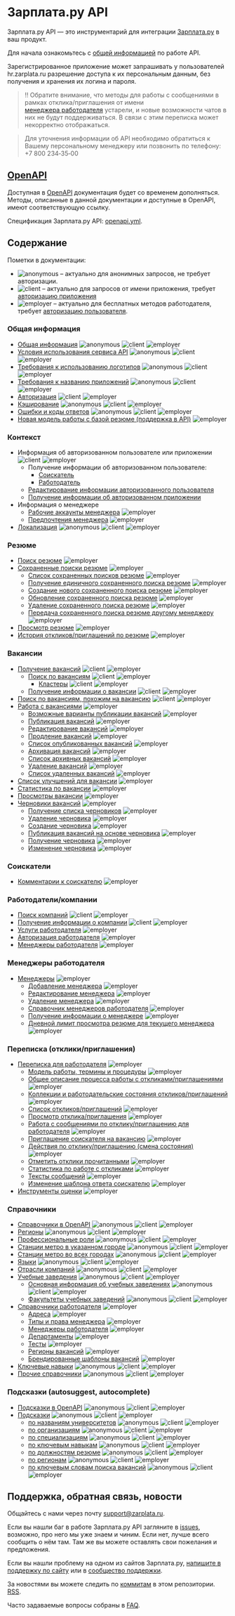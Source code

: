 # Зарплата.ру API

Зарплата.ру API — это инструментарий для интеграции
[Зарплата.ру](http://hr.zarplata.ru/) в ваш продукт.

Для начала ознакомьтесь с [общей информацией](https://api.zarplata.ru/openapi/redoc#section/Obshaya-informaciya) по работе API.

Зарегистрированное приложение может запрашивать у пользователей hr.zarplata.ru
разрешение доступа к их персональным данным, без получения и хранения их
логина и пароля.


> ‼️ Обратите внимание, что методы для работы с сообщениями в рамках отклика/приглашения от имени  
> [менеджера работодателя](docs/employer_negotiations.md#get-messages) устарели, и новые возможности чатов в них не будут поддерживаться. 
> В связи с этим переписка может некорректно отображаться. 

> Для уточнения информации об API необходимо обратиться к Вашему персональному менеджеру или позвонить по телефону:
> +7 800 234‑35‑00

## [OpenAPI](https://api.zarplata.ru/openapi/redoc)

Доступная в [OpenAPI](https://api.zarplata.ru/openapi/redoc) документация будет со временем дополняться.
Методы, описанные в данной документации и доступные в OpenAPI, имеют соответствующую ссылку.

Спецификация Зарплата.ру API: [openapi.yml](https://api.zarplata.ru/openapi/specification/public).

<a name="content"></a>
## Содержание

Пометки в документации:

* <img src="http://zarplata.github.io/api/badges/anon.png" alt="anonymous" /> –
  актуально для анонимных запросов, не требует авторизации.
* <img src="http://zarplata.github.io/api/badges/client.png" alt="client" /> – актуально для запросов от имени приложения, требует [авторизацию приложения](docs/authorization_for_application.md)
* <img src="http://zarplata.github.io/api/badges/emp.png" alt="employer" /> –
  актуально для бесплатных методов работодателя, требует  [авторизацию пользователя](docs/authorization_for_user.md).


<a name="general"></a>
### Общая информация

* [Общая информация](https://api.zarplata.ru/openapi/redoc#section/Obshaya-informaciya) <img src="http://zarplata.github.io/api/badges/anon.png" alt="anonymous" /> <img src="http://zarplata.github.io/api/badges/client.png" alt="client" />  <img src="http://zarplata.github.io/api/badges/emp.png" alt="employer" />
* [Условия использования сервиса API](https://dev.hr.zarplata.ru/admin/developer_agreement) <img src="http://zarplata.github.io/api/badges/anon.png" alt="anonymous" /> <img src="http://zarplata.github.io/api/badges/client.png" alt="client" />  <img src="http://zarplata.github.io/api/badges/emp.png" alt="employer" />
* [Требования к использованию логотипов](https://dev.hr.zarplata.ru/articles/logos) <img src="http://zarplata.github.io/api/badges/anon.png" alt="anonymous" /> <img src="http://zarplata.github.io/api/badges/client.png" alt="client" />  <img src="http://zarplata.github.io/api/badges/emp.png" alt="employer" />
* [Требования к названию приложений](https://dev.hr.zarplata.ru/articles/apps) <img src="http://zarplata.github.io/api/badges/anon.png" alt="anonymous" /> <img src="http://zarplata.github.io/api/badges/client.png" alt="client" />  <img src="http://zarplata.github.io/api/badges/emp.png" alt="employer" />
* [Авторизация](docs/authorization.md) <img src="http://zarplata.github.io/api/badges/client.png" alt="client" />  <img src="http://zarplata.github.io/api/badges/emp.png" alt="employer" />
* [Кэширование](docs/cache.md) <img src="http://zarplata.github.io/api/badges/anon.png" alt="anonymous" /> <img src="http://zarplata.github.io/api/badges/client.png" alt="client" />  <img src="http://zarplata.github.io/api/badges/emp.png" alt="employer" />
* [Ошибки и коды ответов](docs/errors.md) <img src="http://zarplata.github.io/api/badges/anon.png" alt="anonymous" /> <img src="http://zarplata.github.io/api/badges/client.png" alt="client" />  <img src="http://zarplata.github.io/api/badges/emp.png" alt="employer" />
* [Новая модель работы с базой резюме (поддержка в API)](docs/payable/resume.md) <img src="http://zarplata.github.io/api/badges/emp.png" alt="employer" />

<a name="resources"></a>
<a name="context"></a>
### Контекст

* Информация об авторизованном пользователе или приложении <img src="http://zarplata.github.io/api/badges/client.png" alt="client" />  <img src="http://zarplata.github.io/api/badges/emp.png" alt="employer" />
  * Получение информации об авторизованном пользователе:
    * [Соискатель](https://api.zarplata.ru/openapi/redoc#tag/Informaciya-o-soiskatele/operation/get-current-user-info)
    * [Работодатель](https://api.zarplata.ru/openapi/redoc#tag/Informaciya-o-menedzhere/operation/get-current-user-info)
  * [Редактирование информации авторизованного пользователя](https://api.zarplata.ru/openapi/redoc#tag/Informaciya-o-soiskatele/operation/edit-current-user-info)
  * [Получение информации об авторизованном приложении](https://api.zarplata.ru/openapi/redoc#tag/Informaciya-o-prilozhenii/operation/get-current-user-info)
* Информация о менеджере
  * [Рабочие аккаунты менеджера](https://api.zarplata.ru/openapi/redoc#tag/Menedzhery-rabotodatelya/operation/get-manager-accounts) <img src="http://zarplata.github.io/api/badges/emp.png" alt="employer" />
  * [Предпочтения менеджера](https://api.zarplata.ru/openapi/redoc#tag/Menedzhery-rabotodatelya/operation/get-manager-settings) <img src="http://zarplata.github.io/api/badges/emp.png" alt="employer" />
* [Локализация](https://api.zarplata.ru/openapi/redoc#tag/Obshie-spravochniki/operation/get-locales) <img src="http://zarplata.github.io/api/badges/anon.png" alt="anonymous" /> <img src="http://zarplata.github.io/api/badges/client.png" alt="client" />  <img src="http://zarplata.github.io/api/badges/emp.png" alt="employer" />



<a name="resume"></a>
### Резюме

* [Поиск резюме](https://api.zarplata.ru/openapi/redoc#tag/Poisk-rezyume/operation/search-for-resumes) <img src="http://zarplata.github.io/api/badges/emp.png" alt="employer" />
* [Сохраненные поиски резюме](https://api.zarplata.ru/openapi/redoc#tag/Sohranennye-poiski-rezyume) <img src="http://zarplata.github.io/api/badges/emp.png" alt="employer" />
  * [Список сохраненных поисков резюме](https://api.zarplata.ru/openapi/redoc#tag/Sohranennye-poiski-rezyume/operation/get-saved-resume-searches) <img src="http://zarplata.github.io/api/badges/emp.png" alt="employer" />
  * [Получение единичного сохраненного поиска резюме](https://api.zarplata.ru/openapi/redoc#tag/Sohranennye-poiski-rezyume/operation/get-saved-resume-search) <img src="http://zarplata.github.io/api/badges/emp.png" alt="employer" />
  * [Создание нового сохраненного поиска резюме](https://api.zarplata.ru/openapi/redoc#tag/Sohranennye-poiski-rezyume/operation/create-saved-resume-search) <img src="http://zarplata.github.io/api/badges/emp.png" alt="employer" />
  * [Обновление сохраненного поиска резюме](https://api.zarplata.ru/openapi/redoc#tag/Sohranennye-poiski-rezyume/operation/update-saved-resume-search) <img src="http://zarplata.github.io/api/badges/emp.png" alt="employer" />
  * [Удаление сохраненного поиска резюме](https://api.zarplata.ru/openapi/redoc#tag/Sohranennye-poiski-rezyume/operation/delete-saved-resume-search) <img src="http://zarplata.github.io/api/badges/emp.png" alt="employer" />
  * [Передача сохраненного поиска резюме другому менеджеру](https://api.zarplata.ru/openapi/redoc#tag/Sohranennye-poiski-rezyume/operation/move-saved-resume-search) <img src="http://zarplata.github.io/api/badges/emp.png" alt="employer" />
* [Просмотр резюме](https://api.zarplata.ru/openapi/redoc#tag/Prosmotr-rezyume/operation/get-resume) <img src="http://zarplata.github.io/api/badges/emp.png" alt="employer" />
* [История откликов/приглашений по резюме](https://api.zarplata.ru/openapi/redoc#tag/Otklikipriglasheniya-rabotodatelya/operation/get-resume-negotiations-history) <img src="http://zarplata.github.io/api/badges/emp.png" alt="employer" />

<a name="vacancies"></a>
### Вакансии

* [Получение вакансий](docs/vacancies.md) <img src="http://zarplata.github.io/api/badges/client.png" alt="client" />  <img src="http://zarplata.github.io/api/badges/emp.png" alt="employer" />
  * [Поиск по вакансиям](https://api.zarplata.ru/openapi/redoc#tag/Poisk-vakansij/operation/get-vacancies) <img src="http://zarplata.github.io/api/badges/client.png" alt="client" />  <img src="http://zarplata.github.io/api/badges/emp.png" alt="employer" />
    * [Кластеры](https://api.zarplata.ru/openapi/redoc#tag/Poisk-vakansij/Klastery-v-poiske-vakansij) <img src="http://zarplata.github.io/api/badges/client.png" alt="client" />  <img src="http://zarplata.github.io/api/badges/emp.png" alt="employer" />
  * [Получение информации о вакансии](docs/vacancies.md#item) <img src="http://zarplata.github.io/api/badges/client.png" alt="client" />  <img src="http://zarplata.github.io/api/badges/emp.png" alt="employer" />
* [Поиск по вакансиям, похожим на вакансию](https://api.zarplata.ru/openapi/redoc#tag/Poisk-vakansij/operation/get-vacancies-similar-to-vacancy) <img src="http://zarplata.github.io/api/badges/client.png" alt="client" />  <img src="http://zarplata.github.io/api/badges/emp.png" alt="employer" />
* [Работа с вакансиями](docs/employer_vacancies.md) <img src="http://zarplata.github.io/api/badges/emp.png" alt="employer" />
  * [Возможные варианты публикации вакансий](docs/employer_vacancies.md#available_types) <img src="http://zarplata.github.io/api/badges/emp.png" alt="employer" />
  * [Публикация вакансий](docs/employer_vacancies.md#creation) <img src="http://zarplata.github.io/api/badges/emp.png" alt="employer" />
  * [Редактирование вакансий](docs/employer_vacancies.md#edit) <img src="http://zarplata.github.io/api/badges/emp.png" alt="employer" />
  * [Продление вакансий](docs/employer_vacancies.md#prolongate) <img src="http://zarplata.github.io/api/badges/emp.png" alt="employer" />
  * [Список опубликованных вакансий](docs/employer_vacancies.md#active) <img src="http://zarplata.github.io/api/badges/emp.png" alt="employer" />
  * [Архивация вакансий](docs/employer_vacancies.md#archive) <img src="http://zarplata.github.io/api/badges/emp.png" alt="employer" />
  * [Список архивных вакансий](docs/employer_vacancies.md#archived) <img src="http://zarplata.github.io/api/badges/emp.png" alt="employer" />
  * [Удаление вакансий](docs/employer_vacancies.md#hide) <img src="http://zarplata.github.io/api/badges/emp.png" alt="employer" />
  * [Список удаленных вакансий](docs/employer_vacancies.md#hidden) <img src="http://zarplata.github.io/api/badges/emp.png" alt="employer" />
* [Список улучшений для вакансии](https://api.zarplata.ru/openapi/redoc#tag/Upravlenie-vakansiyami/operation/get-vacancy-upgrade-list) <img src="http://zarplata.github.io/api/badges/emp.png" alt="employer" />
* [Статистика по вакансии](docs/employer_vacancies.md#stats) <img src="http://zarplata.github.io/api/badges/emp.png" alt="employer" />
* [Просмотры вакансии](docs/employer_vacancies.md#visitors) <img src="http://zarplata.github.io/api/badges/emp.png" alt="employer" />
* [Черновики вакансий](https://api.zarplata.ru/openapi/redoc#tag/Chernoviki-vakansij) <img src="http://zarplata.github.io/api/badges/emp.png" alt="employer" />
  * [Получение списка черновиков](https://api.zarplata.ru/openapi/redoc#tag/Chernoviki-vakansij/operation/get-vacancy-draft-list) <img src="http://zarplata.github.io/api/badges/emp.png" alt="employer" />
  * [Удаление черновика](https://api.zarplata.ru/openapi/redoc#tag/Chernoviki-vakansij/operation/delete-vacancy-draft) <img src="http://zarplata.github.io/api/badges/emp.png" alt="employer" />
  * [Создание черновика](https://api.zarplata.ru/openapi/redoc#tag/Chernoviki-vakansij/operation/create-vacancy-draft) <img src="http://zarplata.github.io/api/badges/emp.png" alt="employer" />
  * [Публикация вакансий на основе черновика](https://api.zarplata.ru/openapi/redoc#tag/Chernoviki-vakansij/operation/publish-vacancy-from-draft) <img src="http://zarplata.github.io/api/badges/emp.png" alt="employer" />
  * [Получение черновика](https://api.zarplata.ru/openapi/redoc#tag/Chernoviki-vakansij/operation/get-vacancy-draft) <img src="http://zarplata.github.io/api/badges/emp.png" alt="employer" />
  * [Изменение черновика](https://api.zarplata.ru/openapi/redoc#tag/Chernoviki-vakansij/operation/change-vacancy-draft) <img src="http://zarplata.github.io/api/badges/emp.png" alt="employer" />

<a name="applicants"></a>
### Соискатели

* [Комментарии к соискателю](https://api.zarplata.ru/openapi/redoc#tag/Kommentarii-k-soiskatelyu) <img src="http://zarplata.github.io/api/badges/emp.png" alt="employer" />

<a name="employers"></a>
### Работодатели/компании

* [Поиск компаний](https://api.zarplata.ru/openapi/redoc#tag/Rabotodatel/operation/search-employer) <img src="http://zarplata.github.io/api/badges/client.png" alt="client" />  <img src="http://zarplata.github.io/api/badges/emp.png" alt="employer" />
* [Получение информации о компании](https://api.zarplata.ru/openapi/redoc#tag/Rabotodatel/operation/get-employer-info) <img src="http://zarplata.github.io/api/badges/client.png" alt="client" />  <img src="http://zarplata.github.io/api/badges/emp.png" alt="employer" />
* [Услуги работодателя](https://api.zarplata.ru/openapi/redoc#tag/Uslugi-rabotodatelya) <img src="http://zarplata.github.io/api/badges/emp.png" alt="employer" />
* [Авторизация работодателя](https://api.zarplata.ru/openapi/redoc#tag/Avtorizaciya-rabotodatelya) <img src="http://zarplata.github.io/api/badges/emp.png" alt="employer" />
* [Менеджеры работодателя](https://api.zarplata.ru/openapi/redoc#tag/Menedzhery-rabotodatelya) <img src="http://zarplata.github.io/api/badges/emp.png" alt="employer" />

<a name="employer_managers"></a>
### Менеджеры работодателя

* [Менеджеры](docs/employer_managers.md) <img src="http://zarplata.github.io/api/badges/emp.png" alt="employer" />
  * [Добавление менеджера](docs/employer_managers.md#add) <img src="http://zarplata.github.io/api/badges/emp.png" alt="employer" />
  * [Редактирование менеджера](docs/employer_managers.md#edit) <img src="http://zarplata.github.io/api/badges/emp.png" alt="employer" />
  * [Удаление менеджера](docs/employer_managers.md#delete) <img src="http://zarplata.github.io/api/badges/emp.png" alt="employer" />
  * [Справочник менеджеров работодателя](docs/employer_managers.md#list) <img src="http://zarplata.github.io/api/badges/emp.png" alt="employer" />
  * [Получение информации о менеджере](docs/employer_managers.md#item) <img src="http://zarplata.github.io/api/badges/emp.png" alt="employer" />
  * [Дневной лимит просмотра резюме для текущего менеджера](https://api.zarplata.ru/openapi/redoc#tag/Menedzhery-rabotodatelya/operation/get-employer-manager-limits) <img src="http://zarplata.github.io/api/badges/emp.png" alt="employer" />

<a name="negotiations"></a>
### Переписка (отклики/приглашения)

* [Переписка для работодателя](docs/employer_negotiations.md) <img src="http://zarplata.github.io/api/badges/emp.png" alt="employer" />
  * [Модель работы, термины и процедуры](docs/employer_negotiations.md#model) <img src="http://zarplata.github.io/api/badges/emp.png" alt="employer" />
  * [Общее описание процесса работы с откликами/приглашениями](docs/employer_negotiations.md#flow) <img src="http://zarplata.github.io/api/badges/emp.png" alt="employer" />
  * [Коллекции и работодательские состояния откликов/приглашений](docs/employer_negotiations.md#collections) <img src="http://zarplata.github.io/api/badges/emp.png" alt="employer" />
  * [Список откликов/приглашений](docs/employer_negotiations.md#negotiations-list) <img src="http://zarplata.github.io/api/badges/emp.png" alt="employer" />
  * [Просмотр отклика/приглашения](docs/employer_negotiations.md#get-negotiation) <img src="http://zarplata.github.io/api/badges/emp.png" alt="employer" />
  * [Работа с сообщениями по отклику/приглашению для работодателя](docs/employer_negotiations.md#get-messages) <img src="http://zarplata.github.io/api/badges/emp.png" alt="employer" />
  * [Приглашение соискателя на вакансию](docs/employer_negotiations.md#add-invite) <img src="http://zarplata.github.io/api/badges/emp.png" alt="employer" />
  * [Действия по отклику/приглашению (смена состояния)](docs/employer_negotiations.md#actions) <img src="http://zarplata.github.io/api/badges/emp.png" alt="employer" />
  * [Отметить отклики прочитанными](https://api.zarplata.ru/openapi/redoc#tag/Otklikipriglasheniya-rabotodatelya/operation/post-negotiations-topics-read) <img src="http://zarplata.github.io/api/badges/emp.png" alt="employer" />
  * [Статистика по работе с откликами](docs/employer_negotiations_statistics.md) <img src="http://zarplata.github.io/api/badges/emp.png" alt="employer" />
  * [Тексты сообщений](docs/negotiation_message_templates.md) <img src="http://zarplata.github.io/api/badges/emp.png" alt="employer" />
  * [Изменение шаблона ответа соискателю](https://api.zarplata.ru/openapi/redoc#tag/Otklikipriglasheniya-rabotodatelya/operation/put-mail-templates-item) <img src="http://zarplata.github.io/api/badges/emp.png" alt="employer" />
* [Инструменты оценки](docs/assessment.md)  <img src="http://zarplata.github.io/api/badges/emp.png" alt="employer" />


<a name="dictionaries"></a>
### Справочники
* [Справочники в OpenAPI](https://api.zarplata.ru/openapi/redoc#tag/Obshie-spravochniki) <img src="http://zarplata.github.io/api/badges/anon.png" alt="anonymous" /> <img src="http://zarplata.github.io/api/badges/client.png" alt="client" />  <img src="http://zarplata.github.io/api/badges/emp.png" alt="employer" />
* [Регионы](docs/areas.md) <img src="http://zarplata.github.io/api/badges/anon.png" alt="anonymous" /> <img src="http://zarplata.github.io/api/badges/client.png" alt="client" />  <img src="http://zarplata.github.io/api/badges/emp.png" alt="employer" />
* [Профессиональные роли](https://api.zarplata.ru/openapi/redoc#tag/Obshie-spravochniki/operation/get-professional-roles-dictionary) <img src="http://zarplata.github.io/api/badges/anon.png" alt="anonymous" /> <img src="http://zarplata.github.io/api/badges/client.png" alt="client" />  <img src="http://zarplata.github.io/api/badges/emp.png" alt="employer" />
* [Станции метро в указанном городе](https://api.zarplata.ru/openapi/redoc#tag/Obshie-spravochniki/operation/get-metro-stations-in-city) <img src="http://zarplata.github.io/api/badges/anon.png" alt="anonymous" /> <img src="http://zarplata.github.io/api/badges/client.png" alt="client" />  <img src="http://zarplata.github.io/api/badges/emp.png" alt="employer" />
* [Станции метро во всех городах](https://api.zarplata.ru/openapi/redoc#tag/Obshie-spravochniki/operation/get-metro-stations) <img src="http://zarplata.github.io/api/badges/anon.png" alt="anonymous" /> <img src="http://zarplata.github.io/api/badges/client.png" alt="client" />  <img src="http://zarplata.github.io/api/badges/emp.png" alt="employer" />
* [Языки](https://api.zarplata.ru/openapi/redoc#tag/Obshie-spravochniki/operation/get-languages) <img src="http://zarplata.github.io/api/badges/anon.png" alt="anonymous" /> <img src="http://zarplata.github.io/api/badges/client.png" alt="client" />  <img src="http://zarplata.github.io/api/badges/emp.png" alt="employer" />
* [Отрасли компаний](https://api.zarplata.ru/openapi/redoc#tag/Obshie-spravochniki/operation/get-industries) <img src="http://zarplata.github.io/api/badges/anon.png" alt="anonymous" /> <img src="http://zarplata.github.io/api/badges/client.png" alt="client" />  <img src="http://zarplata.github.io/api/badges/emp.png" alt="employer" />
* [Учебные заведения](docs/educational_institutions.md) <img src="http://zarplata.github.io/api/badges/anon.png" alt="anonymous" /> <img src="http://zarplata.github.io/api/badges/client.png" alt="client" />  <img src="http://zarplata.github.io/api/badges/emp.png" alt="employer" />
  * [Основная информация об учебных заведениях](https://api.zarplata.ru/openapi/redoc#tag/Obshie-spravochniki/operation/get-educational-institutions-dictionary) <img src="http://zarplata.github.io/api/badges/anon.png" alt="anonymous" /> <img src="http://zarplata.github.io/api/badges/client.png" alt="client" />  <img src="http://zarplata.github.io/api/badges/emp.png" alt="employer" />
  * [Факультеты учебных заведений](https://api.zarplata.ru/openapi/redoc#tag/Obshie-spravochniki/operation/get-educational-institutions-dictionary) <img src="http://zarplata.github.io/api/badges/anon.png" alt="anonymous" /> <img src="http://zarplata.github.io/api/badges/client.png" alt="client" />  <img src="http://zarplata.github.io/api/badges/emp.png" alt="employer" />
* [Справочники работодателя](docs/employer_dictionaries.md) <img src="http://zarplata.github.io/api/badges/emp.png" alt="employer" />
  * [Адреса](https://api.zarplata.ru/openapi/redoc#tag/Adresa-rabotodatelya) <img src="http://zarplata.github.io/api/badges/emp.png" alt="employer" />
  * [Типы и права менеджера](docs/employer_managers.md#dict) <img src="http://zarplata.github.io/api/badges/emp.png" alt="employer" />
  * [Менеджеры работодателя](docs/employer_managers.md#list) <img src="http://zarplata.github.io/api/badges/emp.png" alt="employer" />
  * [Департаменты](https://api.zarplata.ru/openapi/redoc#tag/Informaciya-o-rabotodatele/operation/get-employer-departments) <img src="http://zarplata.github.io/api/badges/emp.png" alt="employer" />
  * [Тесты](https://api.zarplata.ru/openapi/redoc#tag/Spravochniki-rabotodatelya/operation/get-tests-dictionary) <img src="http://zarplata.github.io/api/badges/emp.png" alt="employer" />
  * [Регионы вакансий](https://api.zarplata.ru/openapi/redoc#tag/Informaciya-o-rabotodatele/operation/get-employer-vacancy-areas) <img src="http://zarplata.github.io/api/badges/emp.png" alt="employer" />
  * [Брендированные шаблоны вакансий](https://api.zarplata.ru/openapi/redoc#tag/Informaciya-o-rabotodatele/operation/get-vacancy-branded-templates-list) <img src="http://zarplata.github.io/api/badges/emp.png" alt="employer" />
* [Ключевые навыки](https://api.zarplata.ru/openapi/redoc#tag/Obshie-spravochniki/operation/get-skills) <img src="http://zarplata.github.io/api/badges/anon.png" alt="anonymous" /> <img src="http://zarplata.github.io/api/badges/client.png" alt="client" />  <img src="http://zarplata.github.io/api/badges/emp.png" alt="employer" />
* [Прочие справочники](https://api.zarplata.ru/openapi/redoc#tag/Obshie-spravochniki/operation/get-dictionaries) <img src="http://zarplata.github.io/api/badges/anon.png" alt="anonymous" /> <img src="http://zarplata.github.io/api/badges/client.png" alt="client" />  <img src="http://zarplata.github.io/api/badges/emp.png" alt="employer" />


<a name="suggests"></a>
### Подсказки (autosuggest, autocomplete)
* [Подсказки в OpenAPI](https://api.zarplata.ru/openapi/redoc#tag/Podskazki) <img src="http://zarplata.github.io/api/badges/anon.png" alt="anonymous" /> <img src="http://zarplata.github.io/api/badges/client.png" alt="client" />  <img src="http://zarplata.github.io/api/badges/emp.png" alt="employer" />
* [Подсказки](docs/suggests.md) <img src="http://zarplata.github.io/api/badges/anon.png" alt="anonymous" /> <img src="http://zarplata.github.io/api/badges/client.png" alt="client" />  <img src="http://zarplata.github.io/api/badges/emp.png" alt="employer" />
  * [по названиям университетов](docs/suggests.md#educational_institutions) <img src="http://zarplata.github.io/api/badges/anon.png" alt="anonymous" /> <img src="http://zarplata.github.io/api/badges/client.png" alt="client" />  <img src="http://zarplata.github.io/api/badges/emp.png" alt="employer" />
  * [по организациям](docs/suggests.md#companies) <img src="http://zarplata.github.io/api/badges/anon.png" alt="anonymous" /> <img src="http://zarplata.github.io/api/badges/client.png" alt="client" />  <img src="http://zarplata.github.io/api/badges/emp.png" alt="employer" />
  * [по специализациям](docs/suggests.md#specializations) <img src="http://zarplata.github.io/api/badges/anon.png" alt="anonymous" /> <img src="http://zarplata.github.io/api/badges/client.png" alt="client" />  <img src="http://zarplata.github.io/api/badges/emp.png" alt="employer" />
  * [по ключевым навыкам](docs/suggests.md#key-skills) <img src="http://zarplata.github.io/api/badges/anon.png" alt="anonymous" /> <img src="http://zarplata.github.io/api/badges/client.png" alt="client" />  <img src="http://zarplata.github.io/api/badges/emp.png" alt="employer" />
  * [по должностям резюме](docs/suggests.md#resume-positions) <img src="http://zarplata.github.io/api/badges/anon.png" alt="anonymous" /> <img src="http://zarplata.github.io/api/badges/client.png" alt="client" />  <img src="http://zarplata.github.io/api/badges/emp.png" alt="employer" />
  * [по регионам](docs/suggests.md#areas) <img src="http://zarplata.github.io/api/badges/anon.png" alt="anonymous" /> <img src="http://zarplata.github.io/api/badges/client.png" alt="client" />  <img src="http://zarplata.github.io/api/badges/emp.png" alt="employer" />
  * [по ключевым словам поиска вакансий](docs/suggests.md#vacancy-search-keyword) <img src="http://zarplata.github.io/api/badges/anon.png" alt="anonymous" /> <img src="http://zarplata.github.io/api/badges/client.png" alt="client" />  <img src="http://zarplata.github.io/api/badges/emp.png" alt="employer" />


<a name="feedback"></a>
## Поддержка, обратная связь, новости

Общайтесь с нами через почту support@zarplata.ru.

Если вы нашли баг в работе Зарплата.ру API  загляните в
[issues](https://github.com/zarplata/api/issues), возможно, про него мы уже знаем и
чиним. Если нет, лучше всего сообщить о нём там. Там же вы можете оставлять свои
пожелания и предложения.

Если вы нашли проблему на одном из сайтов Зарплата.ру,
[напишите в поддержку по сайту](https://hr.zarplata.ru/feedback) или в
[сообщество поддержки](https://feedback.hr.zarplata.ru/).

За новостями вы можете следить по
[коммитам](https://github.com/zarplata/api/commits/master) в этом репозитории.
[RSS](https://github.com/zarplata/api/commits/master.atom).

Часто задаваемые вопросы собраны в [FAQ](docs/FAQ.md).
